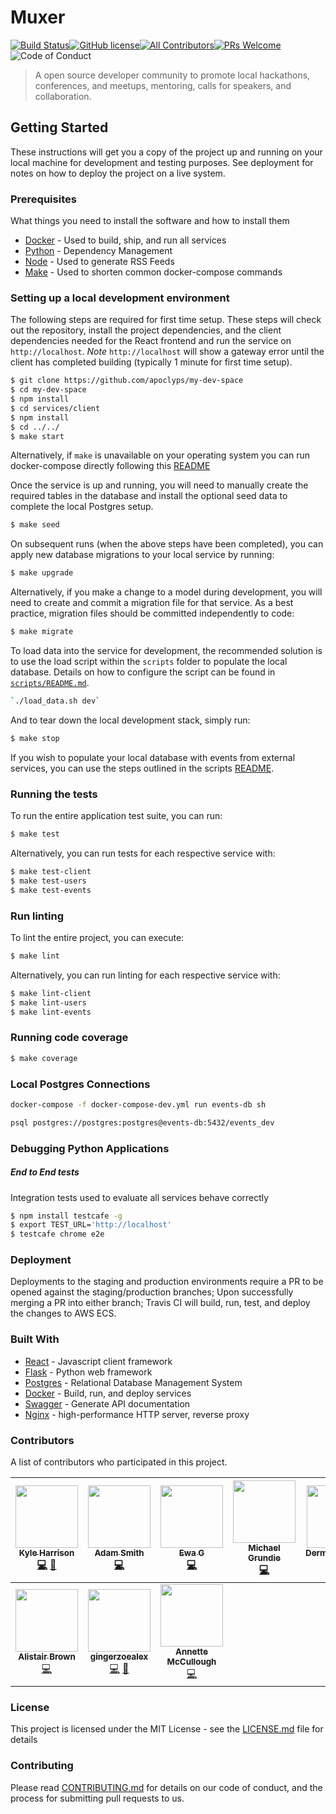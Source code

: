 Muxer
=====

[![Build Status](https://travis-ci.com/apoclyps/my-dev-space.svg?token=putHnyd9Fyt2bwsGacCD&branch=production)](https://travis-ci.com/apoclyps/my-dev-space?token=putHnyd9Fyt2bwsGacCD&branch=production)[![GitHub license](https://img.shields.io/github/license/Naereen/StrapDown.js.svg)](https://github.com/Naereen/StrapDown.js/blob/master/LICENSE)[![All Contributors](https://img.shields.io/badge/all_contributors-10-orange.svg?style=flat-square)](#contributors)[![PRs Welcome](https://img.shields.io/badge/PRs-welcome-green.svg)](http://makeapullrequest.com) ![Code of Conduct](https://img.shields.io/badge/%E2%88%9A-Code%20of%20Conduct-blue.svg)

> A open source developer community to promote local hackathons, conferences, and meetups, mentoring, calls for speakers, and collaboration.

Getting Started
---------------

These instructions will get you a copy of the project up and running on your local machine for development and testing purposes. See deployment for notes on how to deploy the project on a live system.

### Prerequisites

What things you need to install the software and how to install them

-	[Docker](https://docs.docker.com/install/) - Used to build, ship, and run all services
-	[Python](https://maven.apache.org/) - Dependency Management
-	[Node](https://rometools.github.io/rome/) - Used to generate RSS Feeds
-	[Make](https://en.wikipedia.org/wiki/Make_(software)) - Used to shorten common docker-compose commands

### Setting up a local development environment

The following steps are required for first time setup. These steps will check out the repository, install the project dependencies, and the client dependencies needed for the React frontend and run the service on `http://localhost`. *Note* `http://localhost` will show a gateway error until the client has completed building (typically 1 minute for first time setup).

```bash
$ git clone https://github.com/apoclyps/my-dev-space
$ cd my-dev-space
$ npm install
$ cd services/client
$ npm install
$ cd ../../
$ make start
```

Alternatively, if `make` is unavailable on your operating system you can run docker-compose directly following this [README](docs/docker-readme.md)

Once the service is up and running, you will need to manually create the required tables in the database and install the optional seed data to complete the local Postgres setup.

```bash
$ make seed
```

On subsequent runs (when the above steps have been completed), you can apply new database migrations to your local service by running:

```bash
$ make upgrade
```

Alternatively, if you make a change to a model during development, you will need to create and commit a migration file for that service. As a best practice, migration files should be committed independently to code:

```bash
$ make migrate
```

To load data into the service for development, the recommended solution is to use the load script within the `scripts` folder to populate the local database. Details on how to configure the script can be found in [`scripts/README.md`](scripts/README.md)\.

```sh
`./load_data.sh dev`
```

And to tear down the local development stack, simply run:

```bash
$ make stop
```

If you wish to populate your local database with events from external services, you can use the steps outlined in the scripts [README](scripts/README.md).

### Running the tests

To run the entire application test suite, you can run:

```bash
$ make test
```

Alternatively, you can run tests for each respective service with:

```bash
$ make test-client
$ make test-users
$ make test-events
```

### Run linting

To lint the entire project, you can execute:

```bash
$ make lint
```

Alternatively, you can run linting for each respective service with:

```bash
$ make lint-client
$ make lint-users
$ make lint-events
```

### Running code coverage

```bash
$ make coverage
```

### Local Postgres Connections

```bash
docker-compose -f docker-compose-dev.yml run events-db sh

psql postgres://postgres:postgres@events-db:5432/events_dev
```

### Debugging Python Applications

##### End to End tests

Integration tests used to evaluate all services behave correctly

```bash
$ npm install testcafe -g
$ export TEST_URL='http://localhost'
$ testcafe chrome e2e
```

### Deployment

Deployments to the staging and production environments require a PR to be opened against the staging/production branches; Upon successfully merging a PR into either branch; Travis CI will build, run, test, and deploy the changes to AWS ECS.

### Built With

-	[React](http://www.dropwizard.io/1.0.2/docs/) - Javascript client framework
-	[Flask](https://maven.apache.org/) - Python web framework
-	[Postgres](https://www.postgresql.org/) - Relational Database Management System
-	[Docker](https://rometools.github.io/rome/) - Build, run, and deploy services
-	[Swagger](https://swagger.io/) - Generate API documentation
-	[Nginx](https://www.nginx.com/) - high-performance HTTP server, reverse proxy

### Contributors

A list of contributors who participated in this project.

<!-- ALL-CONTRIBUTORS-LIST:START - Do not remove or modify this section -->
<!-- prettier-ignore -->
| [<img src="https://avatars0.githubusercontent.com/u/1443700?v=4" width="100px;"/><br /><sub><b>Kyle Harrison</b></sub>](http://www.kyleharrison.co.uk)<br />[💻](https://github.com/apoclyps/my-dev-space/commits?author=apoclyps "Code") [📖](https://github.com/apoclyps/my-dev-space/commits?author=apoclyps "Documentation") | [<img src="https://avatars0.githubusercontent.com/u/6596210?v=4" width="100px;"/><br /><sub><b>Adam Smith</b></sub>](https://github.com/FatalEnigma)<br />[💻](https://github.com/apoclyps/my-dev-space/commits?author=FatalEnigma "Code") | [<img src="https://avatars2.githubusercontent.com/u/17544636?v=4" width="100px;"/><br /><sub><b>Ewa G </b></sub>](https://github.com/TheMicroGirl)<br />[💻](https://github.com/apoclyps/my-dev-space/commits?author=TheMicroGirl "Code") | [<img src="https://avatars2.githubusercontent.com/u/16101792?v=4" width="100px;"/><br /><sub><b>Michael Grundie</b></sub>](https://www.linkedin.com/in/michaelgrundie)<br />[💻](https://github.com/apoclyps/my-dev-space/commits?author=MichaelGrundie "Code") | [<img src="https://avatars1.githubusercontent.com/u/9554484?v=4" width="100px;"/><br /><sub><b>DermotMcAteer</b></sub>](https://github.com/DermotMcAteer)<br />[💻](https://github.com/apoclyps/my-dev-space/commits?author=DermotMcAteer "Code") | [<img src="https://avatars2.githubusercontent.com/u/28186624?v=4" width="100px;"/><br /><sub><b>kimmoylan</b></sub>](https://github.com/kimmoylan)<br />[💻](https://github.com/apoclyps/my-dev-space/commits?author=kimmoylan "Code") | [<img src="https://avatars2.githubusercontent.com/u/2376829?v=4" width="100px;"/><br /><sub><b>Peter Stevenson</b></sub>](https://github.com/GoldenCrow)<br />[💻](https://github.com/apoclyps/my-dev-space/commits?author=GoldenCrow "Code") |
| :---: | :---: | :---: | :---: | :---: | :---: | :---: |
| [<img src="https://avatars2.githubusercontent.com/u/635903?v=4" width="100px;"/><br /><sub><b>Alistair Brown</b></sub>](http://alistairjcbrown.com)<br />[💻](https://github.com/apoclyps/my-dev-space/commits?author=alistairjcbrown "Code") | [<img src="https://avatars0.githubusercontent.com/u/32307798?v=4" width="100px;"/><br /><sub><b>gingerzoealex</b></sub>](https://github.com/gingerzoealex)<br />[💻](https://github.com/apoclyps/my-dev-space/commits?author=gingerzoealex "Code") [🎨](#design-gingerzoealex "Design") | [<img src="https://avatars3.githubusercontent.com/u/6507238?v=4" width="100px;"/><br /><sub><b>Annette McCullough</b></sub>](https://github.com/annettemccullough)<br />[💻](https://github.com/apoclyps/my-dev-space/commits?author=annettemccullough "Code") |
<!-- ALL-CONTRIBUTORS-LIST:END -->

### License

This project is licensed under the MIT License - see the [LICENSE.md](LICENSE.md) file for details

### Contributing

Please read [CONTRIBUTING.md](CONTRIBUTING.md) for details on our code of conduct, and the process for submitting pull requests to us.
